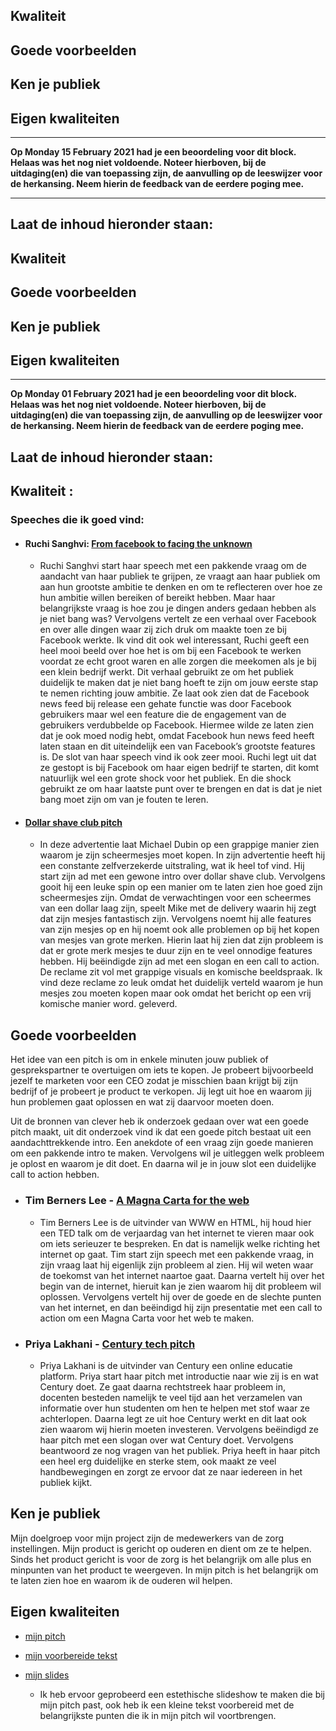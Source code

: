 ## Kwaliteit

## Goede voorbeelden

## Ken je publiek

## Eigen kwaliteiten

---

**Op Monday 15 February 2021 had je een beoordeling voor dit block. Helaas was het nog niet voldoende. Noteer hierboven, bij de uitdaging(en) die van toepassing zijn, de aanvulling op de leeswijzer voor de herkansing. Neem hierin de feedback van de eerdere poging mee.**

---

## Laat de inhoud hieronder staan:

## Kwaliteit

## Goede voorbeelden

## Ken je publiek

## Eigen kwaliteiten

---

**Op Monday 01 February 2021 had je een beoordeling voor dit block. Helaas was het nog niet voldoende. Noteer hierboven, bij de uitdaging(en) die van toepassing zijn, de aanvulling op de leeswijzer voor de herkansing. Neem hierin de feedback van de eerdere poging mee.**

## Laat de inhoud hieronder staan:

## Kwaliteit :

### Speeches die ik goed vind:

- #### Ruchi Sanghvi: [From facebook to facing the unknown](https://www.youtube.com/watch?v=64AaXC00bkQ)

  - Ruchi Sanghvi start haar speech met een pakkende vraag om de aandacht van haar publiek te grijpen, ze vraagt aan haar publiek om aan hun grootste ambitie te denken en om te reflecteren over hoe ze hun ambitie willen bereiken of bereikt hebben. Maar haar belangrijkste vraag is hoe zou je dingen anders gedaan hebben als je niet bang was? Vervolgens vertelt ze een verhaal over Facebook en over alle dingen waar zij zich druk om maakte toen ze bij Facebook werkte. Ik vind dit ook wel interessant, Ruchi geeft een heel mooi beeld over hoe het is om bij een Facebook te werken voordat ze echt groot waren en alle zorgen die meekomen als je bij een klein bedrijf werkt. Dit verhaal gebruikt ze om het publiek duidelijk te maken dat je niet bang hoeft te zijn om jouw eerste stap te nemen richting jouw ambitie. Ze laat ook zien dat de Facebook news feed bij release een gehate functie was door Facebook gebruikers maar wel een feature die de engagement van de gebruikers verdubbelde op Facebook. Hiermee wilde ze laten zien dat je ook moed nodig hebt, omdat Facebook hun news feed heeft laten staan en dit uiteindelijk een van Facebook’s grootste features is. De slot van haar speech vind ik ook zeer mooi. Ruchi legt uit dat ze gestopt is bij Facebook om haar eigen bedrijf te starten, dit komt natuurlijk wel een grote shock voor het publiek. En die shock gebruikt ze om haar laatste punt over te brengen en dat is dat je niet bang moet zijn om van je fouten te leren.

- #### [Dollar shave club pitch](https://www.youtube.com/watch?v=ZUG9qYTJMsI&feature=youtu.be)

  - In deze advertentie laat Michael Dubin op een grappige manier zien waarom je zijn scheermesjes moet kopen. In zijn advertentie heeft hij een constante zelfverzekerde uitstraling, wat ik heel tof vind. Hij start zijn ad met een gewone intro over dollar shave club. Vervolgens gooit hij een leuke spin op een manier om te laten zien hoe goed zijn scheermesjes zijn. Omdat de verwachtingen voor een scheermes van een dollar laag zijn, speelt Mike met de delivery waarin hij zegt dat zijn mesjes fantastisch zijn. Vervolgens noemt hij alle features van zijn mesjes op en hij noemt ook alle problemen op bij het kopen van mesjes van grote merken. Hierin laat hij zien dat zijn probleem is dat er grote merk mesjes te duur zijn en te veel onnodige features hebben. Hij beëindigde zijn ad met een slogan en een call to action. De reclame zit vol met grappige visuals en komische beeldspraak. Ik vind deze reclame zo leuk omdat het duidelijk verteld waarom je hun mesjes zou moeten kopen maar ook omdat het bericht op een vrij komische manier word. geleverd.

## Goede voorbeelden

Het idee van een pitch is om in enkele minuten jouw publiek of gesprekspartner te overtuigen om iets te kopen. Je probeert bijvoorbeeld jezelf te marketen voor een CEO zodat je misschien baan krijgt bij zijn bedrijf of je probeert je product te verkopen. Jij legt uit hoe en waarom jij hun problemen gaat oplossen en wat zij daarvoor moeten doen.

Uit de bronnen van clever heb ik onderzoek gedaan over wat een goede pitch maakt, uit dit onderzoek vind ik dat een goede pitch bestaat uit een aandachttrekkende intro. Een anekdote of een vraag zijn goede manieren om een pakkende intro te maken. Vervolgens wil je uitleggen welk probleem je oplost en waarom je dit doet. En daarna wil je in jouw slot een duidelijke call to action hebben.

- ### Tim Berners Lee - [A Magna Carta for the web](https://www.youtube.com/watch?v=rCplocVemjo&t=8s)

  - Tim Berners Lee is de uitvinder van WWW en HTML, hij houd hier een TED talk om de verjaardag van het internet te vieren maar ook om iets serieuzer te bespreken. En dat is namelijk welke richting het internet op gaat. Tim start zijn speech met een pakkende vraag, in zijn vraag laat hij eigenlijk zijn probleem al zien. Hij wil weten waar de toekomst van het internet naartoe gaat. Daarna vertelt hij over het begin van de internet, hieruit kan je zien waarom hij dit probleem wil oplossen. Vervolgens vertelt hij over de goede en de slechte punten van het internet, en dan beëindigd hij zijn presentatie met een call to action om een Magna Carta voor het web te maken.

- ### Priya Lakhani - [Century tech pitch](https://www.youtube.com/watch?v=xH8dD2vrI2M)

  - Priya Lakhani is de uitvinder van Century een online educatie platform. Priya start haar pitch met introductie naar wie zij is en wat Century doet. Ze gaat daarna rechtstreek haar probleem in, docenten besteden namelijk te veel tijd aan het verzamelen van informatie over hun studenten om hen te helpen met stof waar ze achterlopen. Daarna legt ze uit hoe Century werkt en dit laat ook zien waarom wij hierin moeten investeren. Vervolgens beëindigd ze haar pitch met een slogan over wat Century doet. Vervolgens beantwoord ze nog vragen van het publiek. Priya heeft in haar pitch een heel erg duidelijke en sterke stem, ook maakt ze veel handbewegingen en zorgt ze ervoor dat ze naar iedereen in het publiek kijkt.

## Ken je publiek
Mijn doelgroep voor mijn project zijn de medewerkers van de zorg instellingen. Mijn product is gericht op ouderen en dient om ze te helpen. Sinds het product gericht is voor de zorg is het belangrijk om alle plus en minpunten van het product te weergeven. In mijn pitch is het belangrijk om te laten zien hoe en waarom ik de ouderen wil helpen.

## Eigen kwaliteiten
- [mijn pitch](https://youtu.be/DPpL1dsavk8)
 

- [mijn voorbereide tekst](https://docs.google.com/document/d/12AcUEbQRbbAesRKT8TH93MJzYMT6MhATqHTPM1TPifQ/edit?usp=sharing)



- [mijn slides](https://docs.google.com/presentation/d/1c84Zvvf8WfT3smSfMFeS9stojR9WxUSpWc5OFmKCKYA/edit?usp=sharing)

     - Ik heb ervoor geprobeerd een estethische slideshow te maken die bij mijn pitch past, ook heb ik een kleine tekst voorbereid met de belangrijkste punten die ik in mijn pitch wil voortbrengen.
